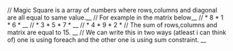 // Magic Square is a array of numbers where rows,columns and diagonal are all equal to same value.__
// For example in the matrix below__
//  * 8 * 1 * 6 * __
//  * 3 * 5 * 7 * __
//  * 4 * 9 * 2 *
// The sum of rows,columns and matrix are equal to 15. __
// We can write this in two ways (atleast i can think of) one is using foreach and the other one is using sum constraint. __
